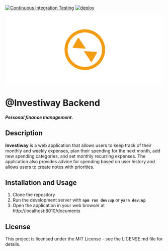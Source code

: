 [![Continuous Integration Testing](https://github.com/Investiway/investiway-back/actions/workflows/ci.yml/badge.svg)](https://github.com/Investiway/investiway-back/actions/workflows/ci.yml)
[![deploy](https://github.com/Investiway/investiway-back/actions/workflows/vercel.yml/badge.svg)](https://github.com/Investiway/investiway-back/actions/workflows/vercel.yml)
<p align="center">
    <a href="https://investiway.vercel.app/">
        <img width="1046" src="documents/LOGO_Banner.png" alt="">
    </a>
</p>

# @Investiway Backend
##### Personal finance management.
## Description

**Investiway** is a web application that allows users to keep track of their monthly and weekly expenses, plan their spending for the next month, add new spending categories, and set monthly recurring expenses. The application also provides advice for spending based on user history and allows users to create notes with priorities.

## Installation and Usage
1. Clone the repository
3. Run the development server with **`npm run dev:up`** or **`yarn dev:up`**
4. Open the application in your web browser at http://localhost:8010/documents

## License
This project is licensed under the MIT License - see the LICENSE.md file for details.



